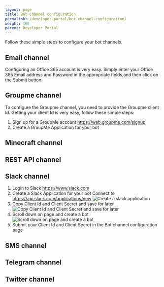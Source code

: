 ```yaml
---
layout: page
title: Bot Channel configuration
permalink: /developer-portal/bot-channel-configuration/
weight: 160
parent: Developer Portal
---
```



Follow these simple steps to configure your bot channels.

## <a name="email"></a>Email channel

Configuring an Office 365 account is very easy. Simply enter your Office 365 Email address and Password in the appropriate fields,and then click on the Submit button.

## <a name="groupme"></a>Groupme channel

To configure the Groupme channel, you need to provide the Groupme client Id. Getting your client Id is very easy, follow these simple steps:

1. Sign up for a GroupMe account <a href="https://web.groupme.com/signup" target="_blank">https://web.groupme.com/signup</a>
2. Create a GroupMe Application for your bot

## <a name="minecraft"></a>Minecraft channel

## <a name="rest"></a>REST API channel

## <a name="slack"></a>Slack channel

1. Login to Slack <a href="https://www.slack.com" target="_blank">https://www.slack.com</a>
2. Create a Slack Application for your bot
Connect to <a href="https://api.slack.com/applications/new" target="_blank">https://api.slack.com/applications/new</a>
![Create a slack application](/botframework/StepApp.png)
3. Copy Client Id and Client Secret and save for later
![Copy Client Id and Client Secret and save for later](/botframework/StepAuth.png)
4. Scroll down on page and create a bot
![Scroll down on page and create a bot](/botframework/StepBot.png)
5. Submit your Client Id and Client Secret in the Bot channel configuration page

## <a name="sms"></a>SMS channel

## <a name="telegram"></a>Telegram channel

## <a name="twitter"></a>Twitter channel

